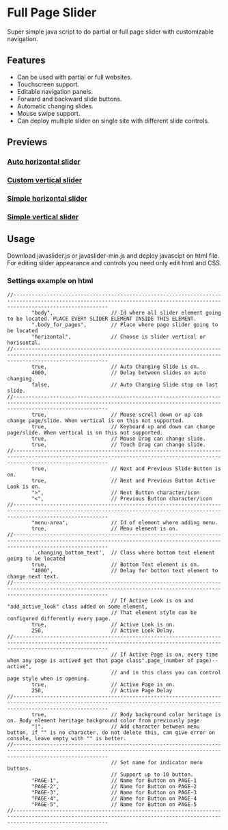 # Full Page Slider
Super simple java script to do partial or full page slider with customizable navigation.
## Features
- Can be used with partial or full websites.
- Touchscreen support.
- Editable navigation panels.
- Forward and backward slide buttons.
- Automatic changing slides.
- Mouse swipe support.
- Can deploy multiple slider on single site with different slide controls.

## Previews

### [Auto horizontal slider](https://github.com/MikkoP88/FullPageSlider/blob/main/previews/auto-horizontal-slider/index.html)

### [Custom vertical slider](https://github.com/MikkoP88/FullPageSlider/blob/main/previews/custom-vertical-slider/index.html)

### [Simple horizontal slider](https://github.com/MikkoP88/FullPageSlider/blob/main/previews/simple-horizontal-slider/index.html)

### [Simple vertical slider](https://github.com/MikkoP88/FullPageSlider/blob/main/previews/simple-vertical-slider/index.html)

## Usage
Download javaslider.js or javaslider-min.js and deploy javascipt on html file. For editing silder appearance and controls you need only edit html and CSS.

### Settings example on html
```
//---------------------------------------------------------------------------------------------------------------------------------------------------------------------------
        "body",                   // Id where all slider element going to be located. PLACE EVERY SLIDER ELEMENT INSIDE THIS ELEMENT. 
        ".body_for_pages",        // Place where page slider going to be located 
        "horizontal",             // Choose is slider vertical or horisontal.
//---------------------------------------------------------------------------------------------------------------------------------------------------------------------------
        true,                     // Auto Changing Slide is on.			
        4000,                     // Delay between slides on auto changing.		
        false,                    // Auto Changing Slide stop on last slide.
//---------------------------------------------------------------------------------------------------------------------------------------------------------------------------
        true,                     // Mouse scroll down or up can change page/slide. When vertical is on this not supported.			
        true,                     // Keyboard up and down can change page/slide. When vertical is on this not supported.			
        true,                     // Mouse Drag can change slide.			
        true,                     // Touch Drag can change slide.
//---------------------------------------------------------------------------------------------------------------------------------------------------------------------------
        true,                     // Next and Previous Slide Button is on.
        true,                     // Next and Previous Button Active Look is on.
        ">",                      // Next Button character/icon			
        "<",                      // Previous Button character/icon
//---------------------------------------------------------------------------------------------------------------------------------------------------------------------------
        "menu-area",              // Id of element where adding menu.			
        true,                     // Menu element is on.	
//---------------------------------------------------------------------------------------------------------------------------------------------------------------------------
        '.changing_bottom_text',  // Class where bottom text element going to be located			
        true,                     // Bottom Text element is on.			
        "4000",                   // Delay for botton text element to change next text.
//---------------------------------------------------------------------------------------------------------------------------------------------------------------------------
                                  // If Active Look is on and "add_active_look" class added on some element,
                                  // That element style can be configured differently every page.
        true,                     // Active Look is on.
        250,                      // Active Look Delay.
//---------------------------------------------------------------------------------------------------------------------------------------------------------------------------
                                  // If Active Page is on, every time when any page is actived get that page class".page_(number of page)--active",
                                  // and in this class you can control page style when is opening.
        true,                     // Active Page is on.
        250,                      // Active Page Delay
//---------------------------------------------------------------------------------------------------------------------------------------------------------------------------
        true,                     // Body background color heritage is on. Body element heritage background color from previously page
        "|",                      // Add character between menu button, if "" is no character. do not delete this, can give error on console, leave empty with "" is better.
//---------------------------------------------------------------------------------------------------------------------------------------------------------------------------
                                  // Set name for indicator menu buttons.
                                  // Support up to 10 button.			
        "PAGE-1",                 // Name for Button on PAGE-1			
        "PAGE-2",                 // Name for Button on PAGE-2			
        "PAGE-3",                 // Name for Button on PAGE-3		
        "PAGE-4",                 // Name for Button on PAGE-4		
        "PAGE-5",                 // Name for Button on PAGE-5
//---------------------------------------------------------------------------------------------------------------------------------------------------------------------------

```
